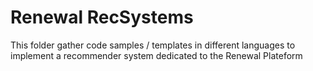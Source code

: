 # Renewal RecSystems

This folder gather code samples / templates in different languages to implement a recommender system dedicated to the Renewal Plateform